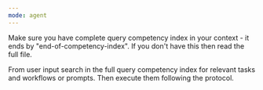 ```yaml
---
mode: agent
---
```


Make sure you have complete query competency index in your context - it ends by "end-of-competency-index". If you don't have this then read the full file.

From user input search in the full query competency index for relevant tasks and workflows or prompts.
Then execute them following the protocol.
